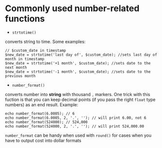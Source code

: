 # Commonly used number-related functions
* `strtotime()`

converts string to time. Some examples:
```
// $custom_date in timestamp
$new_date = strtotime('last day of', $custom_date); //sets last day of month in timestamp
$new_date = strtotime('+1 month', $custom_date); //sets date to the next month
$new_date = strtotime('-1 month', $custom_date); //sets date to the previous month
```

* `number_format()`

converts number into **string** with thousand `,` markers.
One trick with this fuction is that you can keep decimal points (if you pass the right `float` type numbers) as an end result.
Example:
```
echo number_format(6.0005); // 6
echo number_format(6.0005, 2, '.', ''); // will print 6.00, not 6
echo number_format(524000); // 524,000
echo number_format(524000, 2, '.', ''); // will print 524,000.00
```
`number_format` can be handy when used with `round()` for cases when you have to output cost into dollar formats
